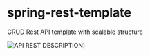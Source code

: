 # spring-rest-template
CRUD Rest API template with scalable structure

![API REST DESCRIPTION](https://blog.rootnite.com/wp-content/uploads/2019/09/RestAPiCrudSwagger.png))
